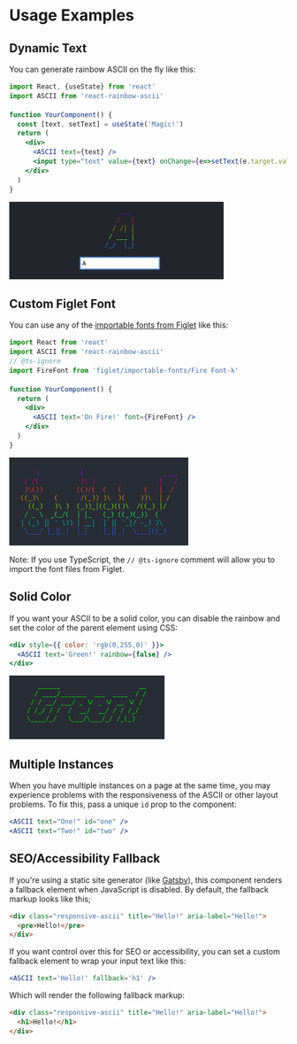 # Usage Examples

## Dynamic Text

You can generate rainbow ASCII on the fly like this:

```jsx
import React, {useState} from 'react'
import ASCII from 'react-rainbow-ascii'

function YourComponent() {
  const [text, setText] = useState('Magic!')
  return (
    <div>
      <ASCII text={text} />
      <input type="text" value={text} onChange={e=>setText(e.target.value)}>
    </div>
  )
}
```

![Screenshot](./images/dynamic-example.gif)

## Custom Figlet Font

You can use any of the [importable fonts from Figlet](https://github.com/patorjk/figlet.js/tree/master/importable-fonts) like this:

```jsx
import React from 'react'
import ASCII from 'react-rainbow-ascii'
// @ts-ignore
import FireFont from 'figlet/importable-fonts/Fire Font-k'

function YourComponent() {
  return (
    <div>
      <ASCII text='On Fire!' font={FireFont} />
    </div>
  )
}
```

![Screenshot](./images/custom-font.png)

Note: If you use TypeScript, the `// @ts-ignore` comment will allow you to import the font files from Figlet.

## Solid Color

If you want your ASCII to be a solid color, you can disable the rainbow and set the color of the parent element using CSS:

```jsx
<div style={{ color: 'rgb(0,255,0)' }}>
  <ASCII text='Green!' rainbow={false} />
</div>
```

![Screenshot](./images/solid-color.png)

## Multiple Instances

When you have multiple instances on a page at the same time, you may experience problems with the responsiveness of the ASCII or other layout problems. To fix this, pass a unique `id` prop to the component:

```jsx
<ASCII text="One!" id="one" />
<ASCII text="Two!" id="two" />
```

## SEO/Accessibility Fallback

If you're using a static site generator (like [Gatsby](https://www.gatsbyjs.org/)), this component renders a fallback element when JavaScript is disabled. By default, the fallback markup looks like this;

```html
<div class="responsive-ascii" title="Hello!" aria-label="Hello!">
  <pre>Hello!</pre>
</div>
```

If you want control over this for SEO or accessibility, you can set a custom fallback element to wrap your input text like this:

```jsx
<ASCII text='Hello!' fallback='h1' />
```

Which will render the following fallback markup:

```html
<div class="responsive-ascii" title="Hello!" aria-label="Hello!">
  <h1>Hello!</h1>
</div>
```
